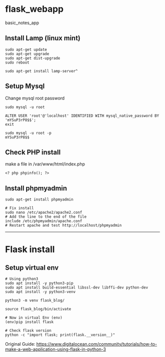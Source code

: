# flask_webapp
basic_notes_app

## Install Lamp (linux mint)

```
sudo apt-get update
sudo apt-get upgrade
sudo apt-get dist-upgrade
sudo reboot

sudo apt-get install lamp-server^
```

## Setup Mysql

Change mysql root password

```
sudo mysql -u root

ALTER USER 'root'@'localhost' IDENTIFIED WITH mysql_native_password BY 'mYSuP3rP8$$';
exit

sudo mysql -u root -p
mYSuP3rP8$$
```


## Check PHP install

make a file in /var/www/html/index.php

```
<? php phpinfo(); ?>
```

## Install phpmyadmin

```
sudo apt-get install phpmyadmin

# Fix install
sudo nano /etc/apache2/apache2.conf
# Add the line to the end of the file
include /etc/phpmyadmin/apache.conf
# Restart apache and test http://localhost/phpmyadmin
```

---

# Flask install

## Setup virtual env

```
# Using python3
sudo apt install -y python3-pip
sudo apt install build-essential libssl-dev libffi-dev python-dev
sudo apt install -y python3-venv

python3 -m venv flask_blog/

source flask_blog/bin/activate

# Now in virtual Env (env)
(env)pip install flask

# Check flask version 
python -c "import flask; print(flask.__version__)"
```


Original Guide: https://www.digitalocean.com/community/tutorials/how-to-make-a-web-application-using-flask-in-python-3
